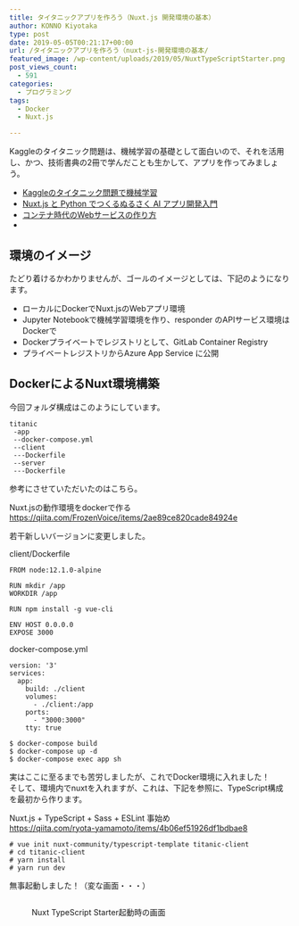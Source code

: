 ```yaml
---
title: タイタニックアプリを作ろう（Nuxt.js 開発環境の基本）
author: KONNO Kiyotaka
type: post
date: 2019-05-05T00:21:17+00:00
url: /タイタニックアプリを作ろう（nuxt-js-開発環境の基本/
featured_image: /wp-content/uploads/2019/05/NuxtTypeScriptStarter.png
post_views_count:
  - 591
categories:
  - プログラミング
tags:
  - Docker
  - Nuxt.js

---
```

Kaggleのタイタニック問題は、機械学習の基礎として面白いので、それを活用し、かつ、技術書典の2冊で学んだことも生かして、アプリを作ってみましょう。

  * [Kaggleのタイタニック問題で機械学習][1] 
  * <a rel="noreferrer noopener" aria-label=" (opens in a new tab)" href="https://www.programmers-office.ml/nuxt-js-%e3%81%a8-python-%e3%81%a6%e3%82%99%e3%81%a4%e3%81%8f%e3%82%8b%e3%81%ac%e3%82%8b%e3%81%95%e3%81%8f-ai-%e3%82%a2%e3%83%95%e3%82%9a%e3%83%aa%e9%96%8b%e7%99%ba%e5%85%a5%e9%96%80/" target="_blank">Nuxt.js と Python でつくるぬるさく AI アプリ開発入門</a>
  * <a href="https://www.programmers-office.ml/%e3%82%b3%e3%83%b3%e3%83%86%e3%83%8a%e6%99%82%e4%bb%a3%e3%81%aeweb%e3%82%b5%e3%83%bc%e3%83%93%e3%82%b9%e3%81%ae%e4%bd%9c%e3%82%8a%e6%96%b9/" target="_blank" rel="noreferrer noopener" aria-label=" (opens in a new tab)">コンテナ時代のWebサービスの作り方</a> 
  * 

## 環境のイメージ

たどり着けるかわかりませんが、ゴールのイメージとしては、下記のようになります。

  * ローカルにDockerでNuxt.jsのWebアプリ環境
  * Jupyter Notebookで機械学習環境を作り、responder のAPIサービス環境はDockerで
  * Dockerプライベートでレジストリとして、GitLab Container Registry
  * プライベートレジストリからAzure App Service に公開

## DockerによるNuxt環境構築

今回フォルダ構成はこのようにしています。

<pre class="wp-block-code"><code>titanic
 -app
 --docker-compose.yml
 --client
 ---Dockerfile
 --server
 ---Dockerfile</code></pre>

参考にさせていただいたのはこちら。  


Nuxt.jsの動作環境をdockerで作る  
<a href="https://qiita.com/FrozenVoice/items/2ae89ce820cade84924e" target="_blank" rel="noreferrer noopener" aria-label="https://qiita.com/FrozenVoice/items/2ae89ce820cade84924e (opens in a new tab)">https://qiita.com/FrozenVoice/items/2ae89ce820cade84924e</a>

若干新しいバージョンに変更しました。

client/Dockerfile

<pre class="wp-block-code"><code>FROM node:12.1.0-alpine

RUN mkdir /app
WORKDIR /app

RUN npm install -g vue-cli

ENV HOST 0.0.0.0
EXPOSE 3000</code></pre>

docker-compose.yml

<pre class="wp-block-code"><code>version: '3'
services:
  app:
    build: ./client
    volumes:
      - ./client:/app
    ports:
      - "3000:3000"
    tty: true</code></pre>

<pre class="wp-block-code"><code>$ docker-compose build
$ docker-compose up -d
$ docker-compose exec app sh</code></pre>

実はここに至るまでも苦労しましたが、これでDocker環境に入れました！  
そして、環境内でnuxtを入れますが、これは、下記を参照に、TypeScript構成を最初から作ります。  


Nuxt.js + TypeScript + Sass + ESLint 事始め  
<a href="https://qiita.com/ryota-yamamoto/items/4b06ef51926df1bdbae8" target="_blank" rel="noreferrer noopener" aria-label="https://qiita.com/ryota-yamamoto/items/4b06ef51926df1bdbae8 (opens in a new tab)">https://qiita.com/ryota-yamamoto/items/4b06ef51926df1bdbae8</a>

<pre class="wp-block-code"><code># vue init nuxt-community/typescript-template titanic-client
# cd titanic-client
# yarn install
# yarn run dev</code></pre>

無事起動しました！（変な画面・・・）<figure class="wp-block-image">

<img src="https://i2.wp.com/www.programmers-office.ml/wp-content/uploads/2019/05/NuxtTypeScriptStarter.png?ssl=1" alt="" class="wp-image-2927" srcset="https://i2.wp.com/www.programmers-office.ml/wp-content/uploads/2019/05/NuxtTypeScriptStarter.png?w=863&ssl=1 863w, https://i2.wp.com/www.programmers-office.ml/wp-content/uploads/2019/05/NuxtTypeScriptStarter.png?resize=300%2C243&ssl=1 300w, https://i2.wp.com/www.programmers-office.ml/wp-content/uploads/2019/05/NuxtTypeScriptStarter.png?resize=768%2C623&ssl=1 768w" sizes="(max-width: 863px) 100vw, 863px" data-recalc-dims="1" /> <figcaption>Nuxt TypeScript Starter起動時の画面</figcaption></figure>

 [1]: https://www.programmers-office.ml/kaggle%e3%81%ae%e3%82%bf%e3%82%a4%e3%82%bf%e3%83%8b%e3%83%83%e3%82%af%e5%95%8f%e9%a1%8c%e3%81%a7%e6%a9%9f%e6%a2%b0%e5%ad%a6%e7%bf%92/
